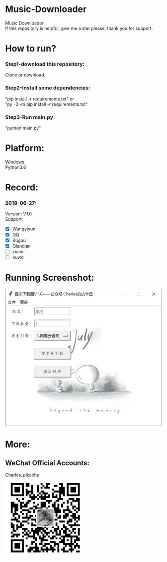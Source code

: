 # Music-Downloader
Music Downloader  
If this repository is helpful, give me a star please, thank you for support.

# How to run?
### Step1-download this repository:
Clone or download.
### Step2-Install some dependencies:
"pip install -r requirements.txt" or  
"py -3 -m pip install -r requirements.txt"  
### Step3-Run main.py:
"python main.py"

# Platform:
Windows  
Python3.6  

# Record:
### 2018-06-27:
Version: V1.0  
Support: 
- [x] Wangyiyun
- [x] QQ
- [x] Kugou
- [x] Qianqian
- [ ]  xiami
- [ ]  kuwo

# Running Screenshot:
![img](Screenshot.png)

# More:
## WeChat Official Accounts:
Charles_pikachu  
![img](pikachu.jpg)